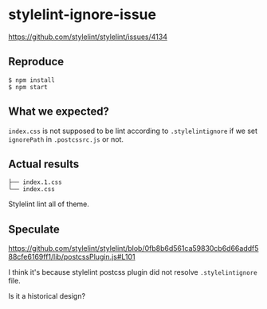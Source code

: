 # stylelint-ignore-issue

https://github.com/stylelint/stylelint/issues/4134

## Reproduce

```shell
$ npm install
$ npm start
```

## What we expected?  

`index.css` is not supposed to be lint according to `.stylelintignore` if we set `ignorePath` in `.postcssrc.js` or not.

## Actual results

```shell
├── index.1.css
└── index.css
```
Stylelint lint all of theme.

## Speculate

https://github.com/stylelint/stylelint/blob/0fb8b6d561ca59830cb6d66addf588cfe6169ff1/lib/postcssPlugin.js#L101

I think it's because stylelint postcss plugin did not resolve `.stylelintignore` file.

Is it a historical design?
